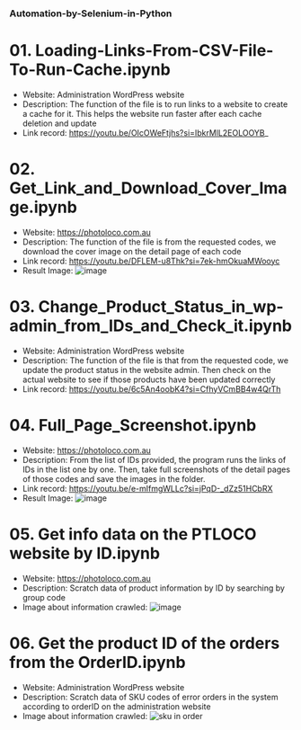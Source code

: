 ### Automation-by-Selenium-in-Python

# 01. Loading-Links-From-CSV-File-To-Run-Cache.ipynb
   - Website: Administration WordPress website
   - Description: The function of the file is to run links to a website to create a cache for it. This helps the website run faster after each cache deletion and update
   - Link record: https://youtu.be/OIcOWeFtjhs?si=IbkrMlL2EOLOOYB_

# 02. Get_Link_and_Download_Cover_Image.ipynb
   - Website: https://photoloco.com.au
   - Description: The function of the file is from the requested codes, we download the cover image on the detail page of each code
   - Link record: https://youtu.be/DFLEM-u8Thk?si=7ek-hmOkuaMWooyc
   - Result Image:
![image](https://github.com/JangDai44/Automation-by-Selenium-in-Python/assets/69681508/3fcb5ab9-94b8-41ce-934f-14468077aa45)

# 03. Change_Product_Status_in_wp-admin_from_IDs_and_Check_it.ipynb
   - Website: Administration WordPress website
   - Description: The function of the file is that from the requested code, we update the product status in the website admin. Then check on the actual website to see if those products have been updated correctly
   - Link record: https://youtu.be/6c5An4oobK4?si=CfhyVCmBB4w4QrTh

# 04. Full_Page_Screenshot.ipynb
   - Website: https://photoloco.com.au
   - Description: From the list of IDs provided, the program runs the links of IDs in the list one by one. Then, take full screenshots of the detail pages of those codes and save the images in the folder.
   - Link record: https://youtu.be/e-mIfmgWLLc?si=jPqD-_dZz51HCbRX
   - Result Image:
   ![image](https://github.com/JangDai44/Automation-by-Selenium-in-Python/assets/69681508/3d7d513b-ef4d-4274-8b17-473f0ab6402a)

# 05. Get info data on the PTLOCO website by ID.ipynb
   - Website: https://photoloco.com.au
   - Description: Scratch data of product information by ID by searching by group code
   - Image about information crawled:
   ![image](https://github.com/JangDai9/Automation-by-Selenium-in-Python/assets/69681508/c71e772c-c725-42de-8c05-9fffa775cf1a)

# 06. Get the product ID of the orders from the OrderID.ipynb
   - Website: Administration WordPress website
   - Description: Scratch data of SKU codes of error orders in the system according to orderID on the administration website
   - Image about information crawled:
   ![sku in order](https://github.com/JangDai9/Automation-by-Selenium-in-Python/assets/69681508/2003a63c-4329-4fe9-a5b7-453c954abaee)
